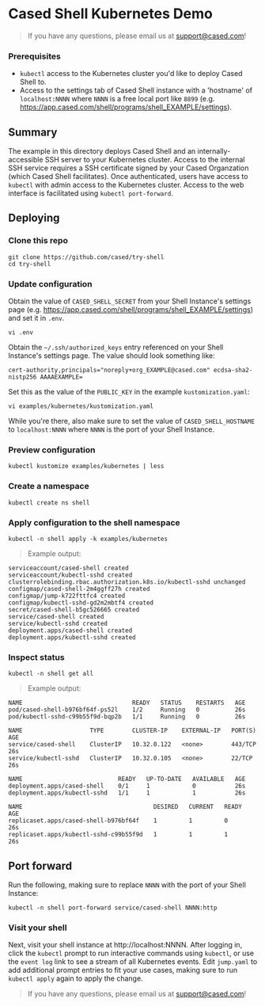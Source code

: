 # Cased Shell Kubernetes Demo

> If you have any questions, please email us at support@cased.com!

### Prerequisites

- `kubectl` access to the Kubernetes cluster you'd like to deploy Cased Shell to.
- Access to the settings tab of Cased Shell instance with a 'hostname' of `localhost:NNNN` where `NNNN` is a free local port like `8899` (e.g. https://app.cased.com/shell/programs/shell_EXAMPLE/settings).

## Summary

The example in this directory deploys Cased Shell and an internally-accessible SSH server to your Kubernetes cluster. Access to the internal SSH service requires a SSH certificate signed by your Cased Organzation (which Cased Shell facilitates). Once authenticated, users have access to `kubectl` with admin access to the Kubernetes cluster. Access to the web interface is facilitated using `kubectl port-forward`.

## Deploying

### Clone this repo

```
git clone https://github.com/cased/try-shell
cd try-shell
```
### Update configuration

Obtain the value of `CASED_SHELL_SECRET` from your Shell Instance's settings page (e.g. https://app.cased.com/shell/programs/shell_EXAMPLE/settings) and set it in `.env`.

```
vi .env
```

Obtain the `~/.ssh/authorized_keys` entry referenced on your Shell Instance's settings page. The value should look something like:

```
cert-authority,principals="noreply+org_EXAMPLE@cased.com" ecdsa-sha2-nistp256 AAAAEXAMPLE=
```

Set this as the value of the `PUBLIC_KEY` in the example `kustomization.yaml`:

```
vi examples/kubernetes/kustomization.yaml
```

While you're there, also make sure to set the value of `CASED_SHELL_HOSTNAME` to `localhost:NNNN` where `NNNN` is the port of your Shell Instance.

### Preview configuration

```
kubectl kustomize examples/kubernetes | less
```

### Create a namespace

```
kubectl create ns shell
```

### Apply configuration to the shell namespace

```
kubectl -n shell apply -k examples/kubernetes
```

> Example output:

```
serviceaccount/cased-shell created
serviceaccount/kubectl-sshd created
clusterrolebinding.rbac.authorization.k8s.io/kubectl-sshd unchanged
configmap/cased-shell-2m4ggff27h created
configmap/jump-k722fttfc4 created
configmap/kubectl-sshd-gd2m2mbtf4 created
secret/cased-shell-b5gc526665 created
service/cased-shell created
service/kubectl-sshd created
deployment.apps/cased-shell created
deployment.apps/kubectl-sshd created
```

### Inspect status

```
kubectl -n shell get all
```

> Example output:

```
NAME                               READY   STATUS    RESTARTS   AGE
pod/cased-shell-b976bf64f-ps52l    1/2     Running   0          26s
pod/kubectl-sshd-c99b55f9d-bqp2b   1/1     Running   0          26s

NAME                   TYPE        CLUSTER-IP    EXTERNAL-IP   PORT(S)   AGE
service/cased-shell    ClusterIP   10.32.0.122   <none>        443/TCP   26s
service/kubectl-sshd   ClusterIP   10.32.0.105   <none>        22/TCP    26s

NAME                           READY   UP-TO-DATE   AVAILABLE   AGE
deployment.apps/cased-shell    0/1     1            0           26s
deployment.apps/kubectl-sshd   1/1     1            1           26s

NAME                                     DESIRED   CURRENT   READY   AGE
replicaset.apps/cased-shell-b976bf64f    1         1         0       26s
replicaset.apps/kubectl-sshd-c99b55f9d   1         1         1       26s
```

## Port forward

Run the following, making sure to replace `NNNN` with the port of your Shell Instance:

```
kubectl -n shell port-forward service/cased-shell NNNN:http
```
### Visit your shell

Next, visit your shell instance at http://localhost:NNNN. After logging in, click the `kubectl` prompt to run interactive commands using `kubectl`, or use the `event log` link to see a stream of all Kubernetes events. Edit `jump.yaml` to add additional prompt entries to fit your use cases, making sure to run `kubectl apply` again to apply the change. 

> If you have any questions, please email us at support@cased.com!
